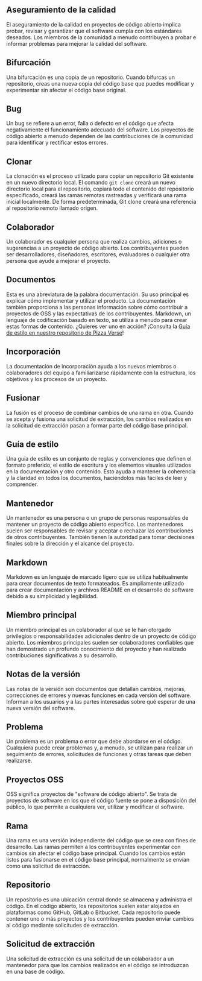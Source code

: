## Aseguramiento de la calidad

El aseguramiento de la calidad en proyectos de código abierto implica probar, revisar y garantizar que el software cumpla con los estándares deseados. Los miembros de la comunidad a menudo contribuyen a probar e informar problemas para mejorar la calidad del software.

## Bifurcación

Una bifurcación es una copia de un repositorio. Cuando bifurcas un repositorio, creas una nueva copia del código base que puedes modificar y experimentar sin afectar el código base original.

## Bug

Un bug se refiere a un error, falla o defecto en el código que afecta negativamente el funcionamiento adecuado del software. Los proyectos de código abierto a menudo dependen de las contribuciones de la comunidad para identificar y rectificar estos errores.

## Clonar

La clonación es el proceso utilizado para copiar un repositorio Git existente en un nuevo directorio local. El comando `git clone` creará un nuevo directorio local para el repositorio, copiará todo el contenido del repositorio especificado, creará las ramas remotas rastreadas y verificará una rama inicial localmente. De forma predeterminada, Git clone creará una referencia al repositorio remoto llamado origen.

## Colaborador

Un colaborador es cualquier persona que realiza cambios, adiciones o sugerencias a un proyecto de código abierto. Los contribuyentes pueden ser desarrolladores, diseñadores, escritores, evaluadores o cualquier otra persona que ayude a mejorar el proyecto.

## Documentos

Esta es una abreviatura de la palabra documentación. Su uso principal es explicar cómo implementar y utilizar el producto. La documentación también proporciona a las personas información sobre cómo contribuir a proyectos de OSS y las expectativas de los contribuyentes. Markdown, un lenguaje de codificación basado en texto, se utiliza a menudo para crear estas formas de contenido. ¿Quieres ver uno en acción? ¡Consulta la [Guía de estilo en nuestro repositorio de Pizza Verse](https://github.com/open-sauced/pizza-verse/blob/main/style-guide.md)!

## Incorporación

La documentación de incorporación ayuda a los nuevos miembros o colaboradores del equipo a familiarizarse rápidamente con la estructura, los objetivos y los procesos de un proyecto.

## Fusionar

La fusión es el proceso de combinar cambios de una rama en otra. Cuando se acepta y fusiona una solicitud de extracción, los cambios realizados en la solicitud de extracción pasan a formar parte del código base principal.

## Guía de estilo

Una guía de estilo es un conjunto de reglas y convenciones que definen el formato preferido, el estilo de escritura y los elementos visuales utilizados en la documentación y otro contenido. Esto ayuda a mantener la coherencia y la claridad en todos los documentos, haciéndolos más fáciles de leer y comprender.


## Mantenedor

Un mantenedor es una persona o un grupo de personas responsables de mantener un proyecto de código abierto específico. Los mantenedores suelen ser responsables de revisar y aceptar o rechazar las contribuciones de otros contribuyentes. También tienen la autoridad para tomar decisiones finales sobre la dirección y el alcance del proyecto.

## Markdown

Markdown es un lenguaje de marcado ligero que se utiliza habitualmente para crear documentos de texto formateados. Es ampliamente utilizado para crear documentación y archivos README en el desarrollo de software debido a su simplicidad y legibilidad.

## Miembro principal

Un miembro principal es un colaborador al que se le han otorgado privilegios o responsabilidades adicionales dentro de un proyecto de código abierto. Los miembros principales suelen ser colaboradores confiables que han demostrado un profundo conocimiento del proyecto y han realizado contribuciones significativas a su desarrollo.

## Notas de la versión

Las notas de la versión son documentos que detallan cambios, mejoras, correcciones de errores y nuevas funciones en cada versión del software. Informan a los usuarios y a las partes interesadas sobre qué esperar de una nueva versión del software.

## Problema

Un problema es un problema o error que debe abordarse en el código. Cualquiera puede crear problemas y, a menudo, se utilizan para realizar un seguimiento de errores, solicitudes de funciones y otras tareas que deben realizarse.

## Proyectos OSS

OSS significa proyectos de "software de código abierto". Se trata de proyectos de software en los que el código fuente se pone a disposición del público, lo que permite a cualquiera ver, utilizar y modificar el software.

## Rama

Una rama es una versión independiente del código que se crea con fines de desarrollo. Las ramas permiten a los contribuyentes experimentar con cambios sin afectar el código base principal. Cuando los cambios están listos para fusionarse en el código base principal, normalmente se envían como una solicitud de extracción.

## Repositorio

Un repositorio es una ubicación central donde se almacena y administra el código. En el código abierto, los repositorios suelen estar alojados en plataformas como GitHub, GitLab o Bitbucket. Cada repositorio puede contener uno o más proyectos y los contribuyentes pueden enviar cambios al código mediante solicitudes de extracción.

## Solicitud de extracción

Una solicitud de extracción es una solicitud de un colaborador a un mantenedor para que los cambios realizados en el código se introduzcan en una base de código.
